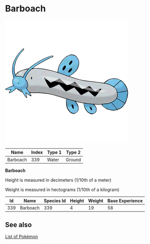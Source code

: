 # Barboach


![Barboach](images/339.png)

| **Name** | **Index** | **Type 1** | **Type 2** |
|----|----|----|----|
| Barboach | 339 | Water | Ground  |

**Barboach** 


Height is measured in decimeters (1/10th of a meter)

Weight is measured in hectograms (1/10th of a kilogram)

| **Id** | **Name** | **Species Id** | **Height** | **Weight** | **Base Experience** |
|--------|----------|----------------|------------|------------|---------------------|
| 339 | Barboach | 339 | 4 | 19 | 58 |


## See also

[List of Pokémon](../pokemon.md)
